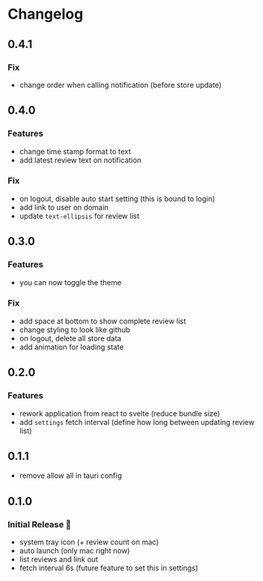 # Changelog

## 0.4.1

### Fix
* change order when calling notification (before store update)

## 0.4.0

### Features
* change time stamp format to text
* add latest review text on notification

### Fix
* on logout, disable auto start setting (this is bound to login)
* add link to user on domain
* update `text-ellipsis` for review list

## 0.3.0

### Features
* you can now toggle the theme

### Fix
* add space at bottom to show complete review list
* change styling to look like github
* on logout, delete all store data
* add animation for loading state

## 0.2.0
### Features
* rework application from react to svelte (reduce bundle size)
* add `settings` fetch interval (define how long between updating review list)

## 0.1.1
* remove allow all in tauri config

## 0.1.0
### Initial Release 🚀
* system tray icon (+ review count on mac)
* auto launch (only mac right now)
* list reviews and link out
* fetch interval 6s (future feature to set this in settings)
